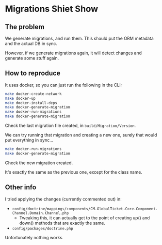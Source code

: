 # Migrations Shiet Show

## The problem

We generate migrations, and run them. This should put the ORM metadata and the actual DB in sync.

However, if we generate migrations again, it will detect changes and generate some stuff again.

## How to reproduce

It uses docker, so you can just run the following in the CLI:
```bash
make docker-create-network
make docker-up
make docker-install-deps
make docker-generate-migration
make docker-run-migrations
make docker-generate-migration
```
Check the last migration file created, in `build/Migration/Version`.

We can try running that migration and creating a new one, surely that would put everything in sync...
```bash
make docker-run-migrations
make docker-generate-migration
```
Check the new migration created.

It's exactly the same as the previous one, except for the class name.

## Other info

I tried applying the changes (currently commented out) in: 

  - `config/doctrine/mappings/components/CM.GlobalTicket.Core.Component.Channel.Domain.Channel.php`
    - Tweaking this, it can actually get to the point of creating up() and down() methods that are exactly the same.
  - `config/packages/doctrine.php`

Unfortunately nothing works.
